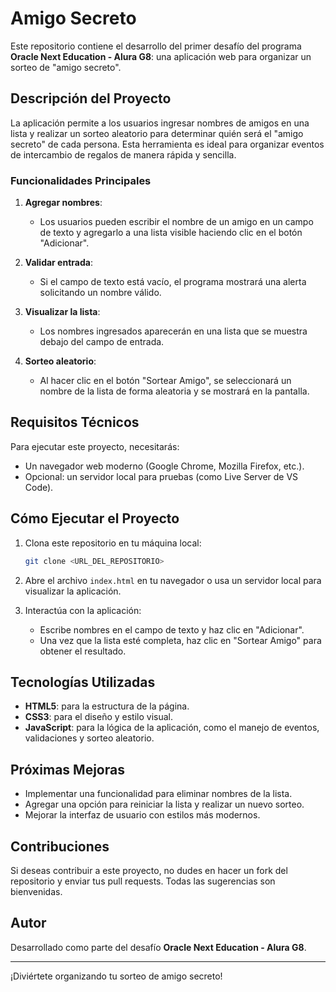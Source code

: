 # Amigo Secreto

Este repositorio contiene el desarrollo del primer desafío del programa **Oracle Next Education - Alura G8**: una aplicación web para organizar un sorteo de "amigo secreto".

## Descripción del Proyecto

La aplicación permite a los usuarios ingresar nombres de amigos en una lista y realizar un sorteo aleatorio para determinar quién será el "amigo secreto" de cada persona. Esta herramienta es ideal para organizar eventos de intercambio de regalos de manera rápida y sencilla.

### Funcionalidades Principales

1. **Agregar nombres**:
   - Los usuarios pueden escribir el nombre de un amigo en un campo de texto y agregarlo a una lista visible haciendo clic en el botón "Adicionar".

2. **Validar entrada**:
   - Si el campo de texto está vacío, el programa mostrará una alerta solicitando un nombre válido.

3. **Visualizar la lista**:
   - Los nombres ingresados aparecerán en una lista que se muestra debajo del campo de entrada.

4. **Sorteo aleatorio**:
   - Al hacer clic en el botón "Sortear Amigo", se seleccionará un nombre de la lista de forma aleatoria y se mostrará en la pantalla.

## Requisitos Técnicos

Para ejecutar este proyecto, necesitarás:

- Un navegador web moderno (Google Chrome, Mozilla Firefox, etc.).
- Opcional: un servidor local para pruebas (como Live Server de VS Code).

## Cómo Ejecutar el Proyecto

1. Clona este repositorio en tu máquina local:
   ```bash
   git clone <URL_DEL_REPOSITORIO>
   ```

2. Abre el archivo `index.html` en tu navegador o usa un servidor local para visualizar la aplicación.

3. Interactúa con la aplicación:
   - Escribe nombres en el campo de texto y haz clic en "Adicionar".
   - Una vez que la lista esté completa, haz clic en "Sortear Amigo" para obtener el resultado.

## Tecnologías Utilizadas

- **HTML5**: para la estructura de la página.
- **CSS3**: para el diseño y estilo visual.
- **JavaScript**: para la lógica de la aplicación, como el manejo de eventos, validaciones y sorteo aleatorio.

## Próximas Mejoras

- Implementar una funcionalidad para eliminar nombres de la lista.
- Agregar una opción para reiniciar la lista y realizar un nuevo sorteo.
- Mejorar la interfaz de usuario con estilos más modernos.

## Contribuciones

Si deseas contribuir a este proyecto, no dudes en hacer un fork del repositorio y enviar tus pull requests. Todas las sugerencias son bienvenidas.

## Autor

Desarrollado como parte del desafío **Oracle Next Education - Alura G8**.

---

¡Diviértete organizando tu sorteo de amigo secreto!

